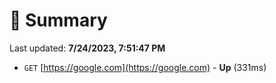 # 📖 Summary
Last updated: **7/24/2023, 7:51:47 PM**

- `GET` [https://google.com](https://google.com) - **Up** (331ms)
